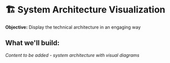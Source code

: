 # 🏗️ System Architecture Visualization

**Objective:** Display the technical architecture in an engaging way

## What we'll build:

*Content to be added - system architecture with visual diagrams*
